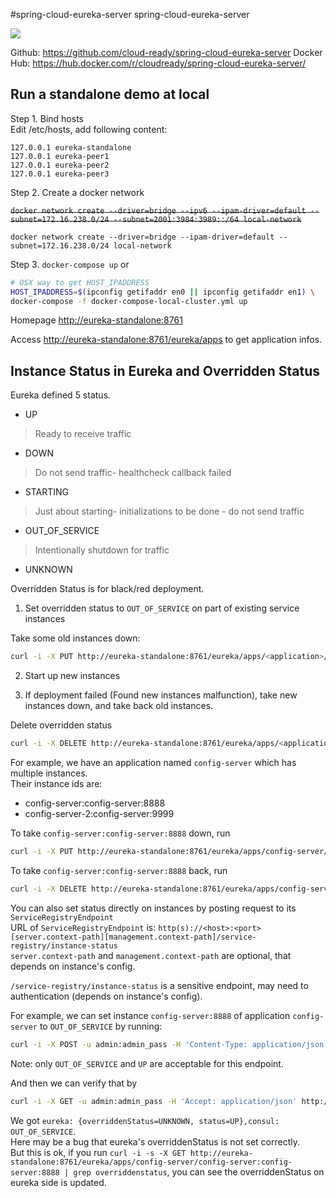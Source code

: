 #spring-cloud-eureka-server
spring-cloud-eureka-server

![](https://travis-ci.org/cloud-ready/spring-cloud-service-discovery.svg?branch=develop)

Github: https://github.com/cloud-ready/spring-cloud-eureka-server
Docker Hub: https://hub.docker.com/r/cloudready/spring-cloud-eureka-server/


## Run a standalone demo at local

Step 1. Bind hosts  
Edit /etc/hosts, add following content:
```text
127.0.0.1 eureka-standalone
127.0.0.1 eureka-peer1
127.0.0.1 eureka-peer2
127.0.0.1 eureka-peer3
```

Step 2. Create a docker network

<del>`docker network create --driver=bridge --ipv6 --ipam-driver=default --subnet=172.16.238.0/24 --subnet=2001:3984:3989::/64 local-network`</del>

`docker network create --driver=bridge --ipam-driver=default --subnet=172.16.238.0/24 local-network`

Step 3. `docker-compose up` or
```bash
# OSX way to get HOST_IPADDRESS
HOST_IPADDRESS=$(ipconfig getifaddr en0 || ipconfig getifaddr en1) \
docker-compose -f docker-compose-local-cluster.yml up
```

Homepage [http://eureka-standalone:8761](http://eureka-standalone:8761)

Access [http://eureka-standalone:8761/eureka/apps](http://eureka-standalone:8761/eureka/apps) to get application infos.

## Instance Status in Eureka and Overridden Status

Eureka defined 5 status.
+ UP
>Ready to receive traffic
+ DOWN
>Do not send traffic- healthcheck callback failed
+ STARTING
> Just about starting- initializations to be done - do not send traffic
+ OUT_OF_SERVICE
> Intentionally shutdown for traffic
+ UNKNOWN

Overridden Status is for black/red deployment.

1. Set overridden status to `OUT_OF_SERVICE` on part of existing service instances

Take some old instances down:
```bash
curl -i -X PUT http://eureka-standalone:8761/eureka/apps/<application>/<instance-id>/status?value=OUT_OF_SERVICE
```

2. Start up new instances

3. If deployment failed (Found new instances malfunction), take new instances down, and take back old instances.

Delete overridden status
```bash
curl -i -X DELETE http://eureka-standalone:8761/eureka/apps/<application>/<instance-id>/status
```

For example, we have an application named `config-server` which has multiple instances.  
Their instance ids are:

- config-server:config-server:8888
- config-server-2:config-server:9999

To take `config-server:config-server:8888` down, run
```bash
curl -i -X PUT http://eureka-standalone:8761/eureka/apps/config-server/config-server:config-server:8888/status?value=OUT_OF_SERVICE
```

To take `config-server:config-server:8888` back, run
```bash
curl -i -X DELETE http://eureka-standalone:8761/eureka/apps/config-server/config-server:config-server:8888/status
```

You can also set status directly on instances by posting request to its `ServiceRegistryEndpoint`  
URL of `ServiceRegistryEndpoint` is: `http(s)://<host>:<port>[server.context-path][management.context-path]/service-registry/instance-status`  
`server.context-path` and `management.context-path` are optional, that depends on instance's config.  

`/service-registry/instance-status` is a sensitive endpoint, may need to authentication (depends on instance's config).   

For example, we can set instance `config-server:8888` of application `config-server` to `OUT_OF_SERVICE` by running:
```bash
curl -i -X POST -u admin:admin_pass -H 'Content-Type: application/json' -d 'OUT_OF_SERVICE' http://config-server:8888/manage/service-registry/instance-status
```

Note: only `OUT_OF_SERVICE` and `UP` are acceptable for this endpoint.  

And then we can verify that by
```bash
curl -i -X GET -u admin:admin_pass -H 'Accept: application/json' http://config-server:8888/manage/service-registry/instance-status
```
We got `eureka: {overriddenStatus=UNKNOWN, status=UP},consul: OUT_OF_SERVICE`.  
Here may be a bug that eureka's overriddenStatus is not set correctly.  
But this is ok, if you run `curl -i -s -X GET http://eureka-standalone:8761/eureka/apps/config-server/config-server:config-server:8888 | grep overriddenstatus`,
you can see the overriddenStatus on eureka side is updated.  
